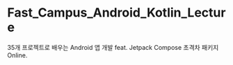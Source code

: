 # Fast_Campus_Android_Kotlin_Lecture

35개 프로젝트로 배우는 Android 앱 개발 feat. Jetpack Compose 초격차 패키지 Online.
